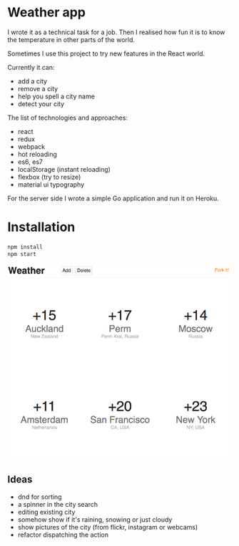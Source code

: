 # Weather app

I wrote it as a technical task for a job. Then I realised how fun it is to know the temperature in
other parts of the world.

Sometimes I use this project to try new features in the React world.

Currently it can:

  * add a city
  * remove a city
  * help you spell a city name
  * detect your city
  
The list of technologies and approaches:

  * react
  * redux
  * webpack
  * hot reloading
  * es6, es7
  * localStorage (instant reloading)
  * flexbox (try to resize)
  * material ui typography

For the server side I wrote a simple Go application and run it on Heroku.

# Installation

```
npm install
npm start
```

![screenshot](https://raw.githubusercontent.com/mrsln/weather/master/screenshot.png)

## Ideas ##

  * dnd for sorting
  * a spinner in the city search
  * editing existing city
  * somehow show if it's raining, snowing or just cloudy
  * show pictures of the city (from flickr, instagram or webcams)
  * refactor dispatching the action